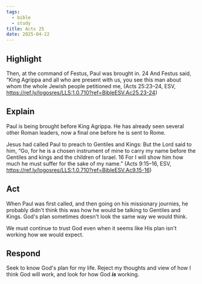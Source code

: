 ```yaml
---
tags:
  - bible
  - study
title: Acts 25
date: 2025-04-22
---
```

## Highlight 
Then, at the command of Festus, Paul was brought in. 24 And Festus said, “King Agrippa and all who are present with us, you see this man about whom the whole Jewish people petitioned me,  (Acts 25:23–24, ESV, https://ref.ly/logosres/LLS:1.0.710?ref=BibleESV.Ac25.23-24)

## Explain
 Paul is being brought before King Agrippa. He has already seen several other Roman leaders, now a final one before he is sent to Rome. 

Jesus had called Paul to preach to Gentiles and Kings:
But the Lord said to him, “Go, for he is a chosen instrument of mine to carry my name before the Gentiles and kings and the children of Israel. 16 For I will show him how much he must suffer for the sake of my name.” (Acts 9:15–16, ESV, https://ref.ly/logosres/LLS:1.0.710?ref=BibleESV.Ac9.15-16)
## Act
When Paul was first called, and then going on his missionary journies, he probably didn't think this was how he would be talking to Gentiles and Kings. God's plan sometimes doesn't look the same way we would think. 

We must continue to trust God even when it seems like His plan isn't working how we would expect. 

## Respond
Seek to know God's plan for my life. Reject my thoughts and view of how I think God will work, and look for how God ***is*** working. 